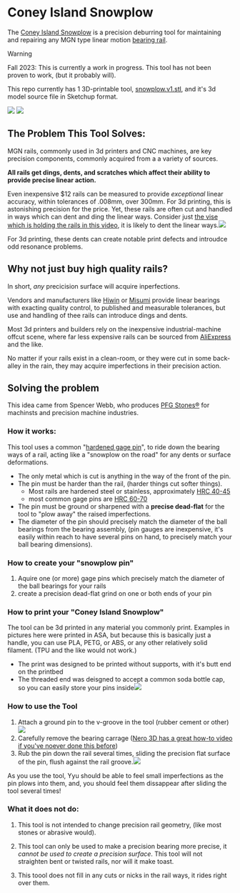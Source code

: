 # Coney Island Snowplow

The [Coney Island Snowplow](https://github.com/unixcarbide/coney_island_snowplow/blob/main/snowplow.v1.stl) is a precision deburring tool for maintaining and repairing any MGN type linear motion [bearing rail](https://en.wikipedia.org/wiki/Linear-motion_bearing).

> [!WARNING]  
> Fall 2023: This is currently a work in progress.
> This tool has not been proven to work, (but it probably will).


This repo currently has 1 3D-printable tool, [snowplow.v1.stl](https://github.com/unixcarbide/coney_island_snowplow/blob/main/snowplow.v1.stl), and it's 3d model source file in Sketchup format.

![](images/IMG_8182.jpg)
![](images/example_rail.jpg)

## The Problem This Tool Solves:

MGN rails, commonly used in 3d printers and CNC machines, are key precision components, commonly acquired from a a variety of sources.

**All rails get dings, dents, and scratches which affect their ability to provide precise linear action.**

Even inexpensive $12 rails can be measured to provide *exceptional* linear accuracy, within tolerances of .008mm, over 300mm.  For 3d printing, this is astonishing precision for the price.  Yet, these rails are often cut and handled in ways which can dent and ding the linear ways.  Consider just [the vise which is holding the rails in this video](https://www.youtube.com/watch?v=icKyYg2pjVE&t=303s), it is likely to dent the linear ways.[![](images/robotdigg_screenshot.png)](https://www.youtube.com/watch?v=icKyYg2pjVE&t=303s)

For 3d printing, these dents can create notable print defects and introudce odd resonance problems.


## Why not just buy high quality rails?

In short, *any* precicision surface will acquire inperfections.

Vendors and manufacturers like [Hiwin](https://www.hiwin.us/) or [Misumi](https://us.misumi-ec.com/) provide linear bearings with exacting quality control, to published and measurable tolerances, but use and handling of thee rails can introduce dings and dents.

Most 3d printers and builders rely on the inexpensive industrial-machine offcut scene, where far less expensive rails can be sourced from [AliExpress](https://www.aliexpress.us/item/2251832643511407.html) and the like.

No matter if your rails exist in a clean-room, or they were cut in some back-alley in the rain, they may acquire imperfections in their precision action.

## Solving the problem

This idea came from Spencer Webb, who produces [PFG Stones®](https://pfg.gg/) for machinsts and precision machine industries.

### How it works:

This tool uses a common "[hardened gage pin](https://www.mcmaster.com/catalog/129/2611/2301A4)", to ride down the bearing ways of a rail, acting like a "snowplow on the road" for any dents or surface deformations.

- The only metal which is cut is anything in the way of the front of the pin.
- The pin must be harder than the rail, (harder things cut softer things).
  - Most rails are hardened steel or stainless, approximately [HRC 40-45](https://en.wikipedia.org/wiki/Rockwell_scale)
  - most common gage pins are [HRC 60-70](https://en.wikipedia.org/wiki/Rockwell_scale)
- The pin must be ground or sharpened with a **precise dead-flat** for the tool to "plow away" the raised imperfections.
- The diameter of the pin should precisely match the diameter of the ball bearings from the bearing assembly, (pin gauges are inexpensive, it's easily within reach to have several pins on hand, to precisely match your ball bearing dimensions).

### How to create your "snowplow pin"

1. Aquire one (or more) gage pins which precisely match the diameter of the ball bearings for your rails
2. create a precision dead-flat grind on one or both ends of your pin

### How to print your "Coney Island Snowplow"

The tool can be 3d printed in any material you commonly print.  Examples in pictures here were printed in ASA, but because this is basically just a handle, you can use PLA, PETG, or ABS, or any other relatively solid filament. (TPU and the like would not work.)

- The print was designed to be printed without supports, with it's butt end on the printbed
- The threaded end was deisgned to accept a common soda bottle cap, so you can easily store your pins inside![](images/IMG_7852.jpg)


### How to use the Tool 

1. Attach a ground pin to the v-groove in the tool (rubber cement or other)![](images/IMG_7848.jpg)
2. Carefully remove the bearing carrage ([Nero 3D has a great how-to video if you've noever done this before](https://www.youtube.com/watch?v=i_F7D4UgkWY))
3. Rub the pin down the rail several times, sliding the precision flat surface of the pin, flush against the rail groove.![](images/IMG_7866.jpg)
 
As you use the tool, Yyu should be able to feel small imperfections as the pin plows into them, and, you should feel them dissappear after sliding the tool several times!



### What it does not do:

1) This tool is not intended to change precision rail geometry, (like most stones or abrasive would).

2) This tool can only be used to make a precision bearing more precise, it *cannot be used to create a precision surface*.  This tool will not straighten bent or twisted rails, nor will it make toast.

3) This toool does not fill in any cuts or nicks in the rail ways, it rides right over them.
